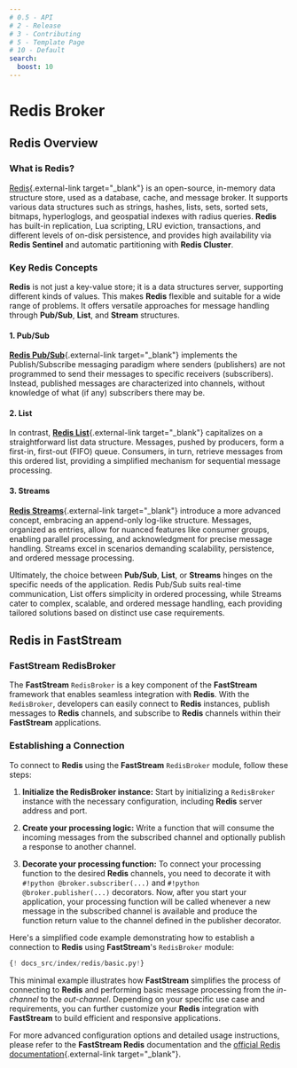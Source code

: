 ```yaml
---
# 0.5 - API
# 2 - Release
# 3 - Contributing
# 5 - Template Page
# 10 - Default
search:
  boost: 10
---
```


# Redis Broker

## Redis Overview

### What is Redis?

[Redis](https://redis.io/){.external-link target="_blank"} is an open-source, in-memory data structure store, used as a database, cache, and message broker. It supports various data structures such as strings, hashes, lists, sets, sorted sets, bitmaps, hyperloglogs, and geospatial indexes with radius queries. **Redis** has built-in replication, Lua scripting, LRU eviction, transactions, and different levels of on-disk persistence, and provides high availability via **Redis Sentinel** and automatic partitioning with **Redis Cluster**.

### Key Redis Concepts

**Redis** is not just a key-value store; it is a data structures server, supporting different kinds of values. This makes **Redis** flexible and suitable for a wide range of problems. It offers versatile approaches for message handling through **Pub/Sub**, **List**, and **Stream** structures.

#### 1. Pub/Sub

[**Redis Pub/Sub**](https://redis.io/docs/interact/pubsub/){.external-link target="_blank"} implements the Publish/Subscribe messaging paradigm where senders (publishers) are not programmed to send their messages to specific receivers (subscribers). Instead, published messages are characterized into channels, without knowledge of what (if any) subscribers there may be.

#### 2. List

In contrast, [**Redis List**](https://redis.io/docs/data-types/lists/#common-use-cases-for-lists){.external-link target="_blank"} capitalizes on a straightforward list data structure. Messages, pushed by producers, form a first-in, first-out (FIFO) queue. Consumers, in turn, retrieve messages from this ordered list, providing a simplified mechanism for sequential message processing.

#### 3. Streams

[**Redis Streams**](https://redis.io/docs/data-types/streams/){.external-link target="_blank"} introduce a more advanced concept, embracing an append-only log-like structure. Messages, organized as entries, allow for nuanced features like consumer groups, enabling parallel processing, and acknowledgment for precise message handling. Streams excel in scenarios demanding scalability, persistence, and ordered message processing.

Ultimately, the choice between **Pub/Sub**, **List**, or **Streams** hinges on the specific needs of the application. Redis Pub/Sub suits real-time communication, List offers simplicity in ordered processing, while Streams cater to complex, scalable, and ordered message handling, each providing tailored solutions based on distinct use case requirements.

## Redis in FastStream

### FastStream RedisBroker

The **FastStream** `RedisBroker` is a key component of the **FastStream** framework that enables seamless integration with **Redis**. With the `RedisBroker`, developers can easily connect to **Redis** instances, publish messages to **Redis** channels, and subscribe to **Redis** channels within their **FastStream** applications.

### Establishing a Connection

To connect to **Redis** using the **FastStream** `RedisBroker` module, follow these steps:

1. **Initialize the RedisBroker instance:** Start by initializing a `RedisBroker` instance with the necessary configuration, including **Redis** server address and port.

2. **Create your processing logic:** Write a function that will consume the incoming messages from the subscribed channel and optionally publish a response to another channel.

3. **Decorate your processing function:** To connect your processing function to the desired **Redis** channels, you need to decorate it with `#!python @broker.subscriber(...)` and `#!python @broker.publisher(...)` decorators. Now, after you start your application, your processing function will be called whenever a new message in the subscribed channel is available and produce the function return value to the channel defined in the publisher decorator.

Here's a simplified code example demonstrating how to establish a connection to **Redis** using **FastStream**'s `RedisBroker` module:

```python linenums="1"
{! docs_src/index/redis/basic.py!}
```

This minimal example illustrates how **FastStream** simplifies the process of connecting to **Redis** and performing basic message processing from the *in-channel* to the *out-channel*. Depending on your specific use case and requirements, you can further customize your **Redis** integration with **FastStream** to build efficient and responsive applications.

For more advanced configuration options and detailed usage instructions, please refer to the **FastStream Redis** documentation and the [official Redis documentation](https://redis.io/documentation){.external-link target="_blank"}.

